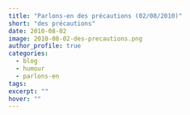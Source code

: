 ```yaml
---
title: "Parlons-en des précautions (02/08/2010)"
short: "des précautions"
date: 2010-08-02
image: 2010-08-02-des-precautions.png
author_profile: true
categories:
  - blog
  - humour
  - parlons-en
tags:
excerpt: ""
hover: ""
---
```

